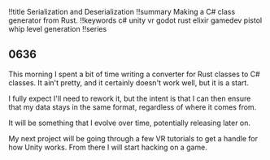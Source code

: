 !!title Serialization and Deserialization
!!summary Making a C# class generator from Rust.
!!keywords c# unity vr godot rust elixir gamedev pistol whip level generation 
!!series

## 0636

This morning I spent a bit of time writing a converter for Rust classes to C# classes. It ain't pretty, and it certainly doesn't work well, but it is a start.

I fully expect I'll need to rework it, but the intent is that I can then ensure that my data stays in the same format, regardless of where it comes from.

It will be something that I evolve over time, potentially releasing later on.

My next project will be going through a few VR tutorials to get a handle for how Unity works. From there I will start hacking on a game.
